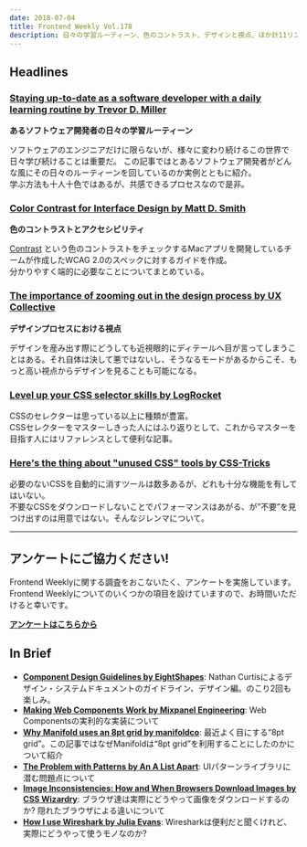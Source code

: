 ```yaml
---
date: 2018-07-04
title: Frontend Weekly Vol.178
description: 日々の学習ルーティーン、色のコントラスト、デザインと視点、ほか計11リンク
---
```


## Headlines

### [Staying up-to-date as a software developer with a daily learning routine by Trevor D. Miller](https://trevordmiller.com/blog/learning-routine)

**あるソフトウェア開発者の日々の学習ルーティーン**

ソフトウェアのエンジニアだけに限らないが、様々に変わり続けるこの世界で日々学び続けることは重要だ。
この記事ではとあるソフトウェア開発者がどんな風にその日々のルーティーンを回しているのか実例とともに紹介。  
学ぶ方法も十人十色ではあるが、共感できるプロセスなので是非。

### [Color Contrast for Interface Design by Matt D. Smith](https://medium.com/@mds/color-contrast-crash-course-for-interface-design-a69c987abe1b)

**色のコントラストとアクセシビリティ**

[Contrast](https://usecontrast.com/) という色のコントラストをチェックするMacアプリを開発しているチームが作成したWCAG 2.0のスペックに対するガイドを作成。  
分かりやすく端的に必要なことについてまとめている。

### [The importance of zooming out in the design process by UX Collective](https://uxdesign.cc/the-importance-of-zooming-out-in-the-design-process-feea24ee7422)

**デザインプロセスにおける視点**

デザインを産み出す際にどうしても近視眼的にディテールへ目が言ってしまうことはある。それ自体は決して悪ではないし、そうなるモードがあるからこそ、もっと高い視点からデザインを見ることも可能になる。

### [Level up your CSS selector skills by LogRocket](https://blog.logrocket.com/level-up-your-css-selector-skills-5d7bb45ddd37)

CSSのセレクターは思っている以上に種類が豊富。  
CSSセレクターをマスターしきった人にはふり返りとして、これからマスターを目指す人にはリファレンスとして便利な記事。

### [Here's the thing about "unused CSS" tools by CSS-Tricks](https://css-tricks.com/heres-the-thing-about-unused-css-tools/)

必要のないCSSを自動的に消すツールは数多あるが、どれも十分な機能を有してはいない。  
不要なCSSをダウンロードしないことでパフォーマンスはあがる、が”不要”を見つけ出すのは用意ではない。そんなジレンマについて。

***

## アンケートにご協力ください!

Frontend Weeklyに関する調査をおこないたく、アンケートを実施しています。Frontend Weeklyについてのいくつかの項目を設けていますので、お時間いただけると幸いです。

**[アンケートはこちらから](https://docs.google.com/forms/d/e/1FAIpQLSdanFCMkLg5NAsTPW96tx3sIHGjtRq3Xh9A3BdfEbTFAUmtgQ/viewform)**

## In Brief

- [**Component Design Guidelines by EightShapes**](https://medium.com/eightshapes-llc/component-design-guidelines-eca706100e7c): Nathan Curtisによるデザイン・システムドキュメントのガイドライン、デザイン編。のこり2回も楽しみ。
- [**Making Web Components Work by Mixpanel Engineering**](https://engineering.mixpanel.com/2018/06/12/making-web-components-work/): Web Componentsの実利的な実装について
- [**Why Manifold uses an 8pt grid by manifoldco**](https://blog.manifold.co/why-manifold-uses-an-8pt-grid-b068e9287ba9): 最近よく目にする“8pt grid”。この記事ではなぜManifoldは“8pt grid”を利用することにしたのかについて紹介
- [**The Problem with Patterns by An A List Apart**](http://alistapart.com/article/problem-with-patterns): UIパターンライブラリに潜む問題点について
- [**Image Inconsistencies: How and When Browsers Download Images by CSS Wizardry**](https://csswizardry.com/2018/06/image-inconsistencies-how-and-when-browsers-download-images/): ブラウザ達は実際にどうやって画像をダウンロードするのか? 隠れたブラウザによる違いについて
- [**How I use Wireshark by Julia Evans**](https://jvns.ca/blog/2018/06/19/what-i-use-wireshark-for/): Wiresharkは便利だと聞くけれど、実際にどうやって使うモノなのか?